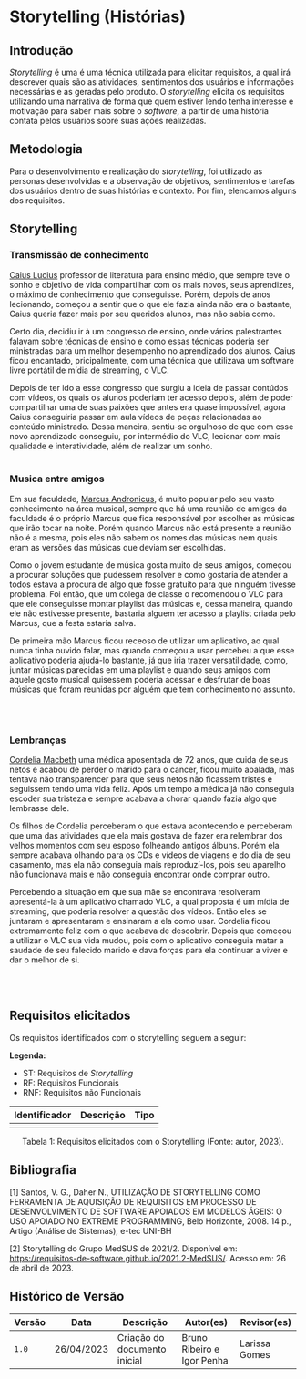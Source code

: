 # Storytelling (Histórias)

## Introdução

_Storytelling_ é uma é uma técnica utilizada para elicitar requisitos, a qual irá descrever quais são as atividades, sentimentos dos usuários e informações necessárias e as geradas pelo produto. O _storytelling_ elicita os requisitos utilizando uma narrativa de forma que quem estiver lendo tenha interesse e motivação para saber mais sobre o _software_, a partir de uma história contata pelos usuários sobre suas ações realizadas.

## Metodologia

Para o desenvolvimento e realização do _storytelling_, foi utilizado as personas desenvolvidas e a observação de objetivos, sentimentos e tarefas dos usuários dentro de suas histórias e contexto. Por fim, elencamos alguns dos requisitos.

## Storytelling

### Transmissão de conhecimento 

[Caius Lucius](../personas) professor de literatura para ensino médio, que sempre teve o sonho e objetivo de vida compartilhar com os mais novos, seus aprendizes, o máximo de conhecimento que conseguisse. Porém, depois de anos lecionando, começou a sentir que o que ele fazia ainda não era o bastante, Caius queria fazer mais por seu queridos alunos, mas não sabia como.

Certo dia, decidiu ir à um congresso de ensino, onde vários palestrantes falavam sobre técnicas de ensino e como essas técnicas poderia ser ministradas para um melhor desempenho no aprendizado dos alunos. Caius ficou encantado, pricipalmente, com uma técnica que utilizava um software livre portátil de mídia de streaming, o VLC.

Depois de ter ido a esse congresso que surgiu a ideia de passar contúdos com vídeos, os quais os alunos poderiam ter acesso depois, além de poder compartilhar uma de suas paixões que antes era quase impossível, agora Caius conseguiria passar em aula vídeos de peças relacionadas ao conteúdo ministrado. Dessa maneira, sentiu-se orgulhoso de que com esse novo aprendizado conseguiu, por intermédio do VLC, lecionar com mais qualidade e interatividade, além de realizar um sonho.
</br>
</br>

### Musica entre amigos 

Em sua faculdade, [Marcus Andronicus](../personas), é muito popular pelo seu vasto conhecimento na área musical, sempre que há uma reunião de amigos da faculdade é o próprio Marcus que fica responsável por escolher as músicas que irão tocar na noite. Porém quando Marcus não está presente a reunião não é a mesma, pois eles não sabem os nomes das músicas nem quais eram as versões das músicas que deviam ser escolhidas. 

Como o jovem estudante de música gosta muito de seus amigos, começou a procurar soluções que pudessem resolver e como gostaria de atender a todos estava a procura de algo que fosse gratuito para que ninguém tivesse problema. Foi então, que um colega de classe o recomendou o VLC para que ele conseguisse montar playlist das músicas e, dessa maneira, quando ele não estivesse presente, bastaria alguem ter acesso a playlist criada pelo Marcus, que a festa estaria salva.

De primeira mão Marcus ficou receoso de utilizar um aplicativo, ao qual nunca tinha ouvido falar, mas quando começou a usar percebeu a que esse aplicativo poderia ajudá-lo bastante, já que iria trazer versatilidade, como, juntar músicas parecidas em uma playlist e quando seus amigos com aquele gosto musical quisessem poderia acessar e desfrutar de boas músicas que foram reunidas por alguém que tem conhecimento no assunto.


</br>
</br>

### Lembranças 

[Cordelia Macbeth](../personas) uma médica aposentada de 72 anos, que cuida de seus netos 
e acabou de perder o marido para o cancer, ficou muito abalada, mas tentava não transparencer 
para que seus netos não ficassem tristes e seguissem tendo uma vida feliz. Após um tempo a 
médica já não conseguia escoder sua tristeza e sempre acabava a chorar quando fazia algo que 
lembrasse dele.

Os filhos de Cordelia perceberam o que estava acontecendo e perceberam que uma das atividades 
que ela mais gostava de fazer era relembrar dos velhos momentos com seu esposo folheando 
antigos álbuns. Porém ela sempre acabava olhando para os CDs e vídeos de viagens e do dia de 
seu casamento, mas ela não conseguia mais reproduzí-los, pois seu aparelho não funcionava 
mais e não conseguia encontrar onde comprar outro.

Percebendo a situação em que sua mãe se encontrava resolveram apresentá-la à um aplicativo 
chamado VLC, a qual proposta é um mídia de streaming, que poderia resolver a questão dos vídeos. 
Então eles se juntaram e apresentaram e ensinaram a ela como usar. Cordelia ficou extremamente 
feliz com o que acabava de descobrir. Depois que começou a utilizar o VLC sua vida mudou, 
pois com o aplicativo conseguia matar a saudade de seu falecido marido e dava forças para 
ela continuar a viver e dar o melhor de si.

</br>
</br>

## Requisitos elicitados

Os requisitos identificados com o storytelling seguem a seguir:

**Legenda:**

- ST: Requisitos de <span>_Storytelling_</span>
- RF: Requisitos <span>Funcionais</span>
- RNF: Requisitos não <span>Funcionais</span>

| Identificador | Descrição                                                                          | Tipo |
| ------------- | ---------------------------------------------------------------------------------- | ---- |
|               |                                                                                    |      |

<div style="text-align: center">
<p> Tabela 1: Requisitos elicitados com o Storytelling (Fonte: autor, 2023).</p>
</div>

## Bibliografia

[1] Santos, V. G., Daher N., UTILIZAÇÃO DE STORYTELLING COMO FERRAMENTA DE AQUISIÇÃO DE REQUISITOS EM PROCESSO DE DESENVOLVIMENTO DE SOFTWARE APOIADOS EM MODELOS ÁGEIS: O USO APOIADO NO EXTREME PROGRAMMING, Belo Horizonte, 2008. 14 p., Artigo (Análise de Sistemas), e-tec UNI-BH
</br>

[2] Storytelling do Grupo MedSUS de 2021/2. Disponível em: <https://requisitos-de-software.github.io/2021.2-MedSUS/>. Acesso em: 26 de abril de 2023.



## Histórico de Versão

| Versão | Data       | Descrição                    | Autor(es)                  |  Revisor(es)  |
| ------ | ---------- | ---------------------------- | -------------------------- | ------------- |
| `1.0`  | 26/04/2023 | Criação do documento inicial | Bruno Ribeiro e Igor Penha | Larissa Gomes |